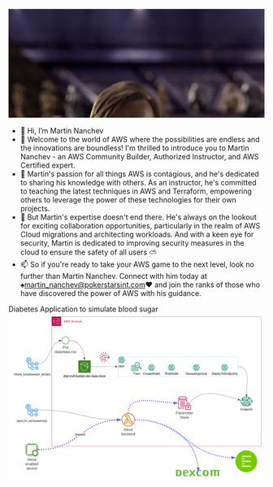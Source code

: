 ![](/MeagerHardtofindAlbertosaurus-size_restricted.gif) 
- 👋 Hi, I’m Martin Nanchev
- 👀 Welcome to the world of AWS where the possibilities are endless and the innovations are boundless! I'm thrilled to introduce you to Martin Nanchev - an AWS Community Builder, Authorized Instructor, and AWS Certified expert.
- 🌱 Martin's passion for all things AWS is contagious, and he's dedicated to sharing his knowledge with others. As an instructor, he's committed to teaching the latest techniques in AWS and Terraform, empowering others to leverage the power of these technologies for their own projects.
- 💞️ But Martin's expertise doesn't end there. He's always on the lookout for exciting collaboration opportunities, particularly in the realm of AWS Cloud migrations and architecting workloads. And with a keen eye for security, Martin is dedicated to improving security measures in the cloud to ensure the safety of all users ⛅
- 📫 So if you're ready to take your AWS game to the next level, look no further than Martin Nanchev. Connect with him today at ♠martin_nanchev@pokerstarsint.com♥ and join the ranks of those who have discovered the power of AWS with his guidance.


<!---
martinnanchev/martinnanchev is a ✨ special ✨ repository because its `README.md` (this file) appears on your GitHub profile.
You can click the Preview link to take a look at your changes.
--->
Diabetes Application to simulate blood sugar
![Simulate blood glucose](./MLOps.svg)
